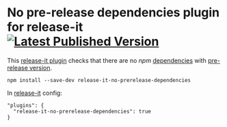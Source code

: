 # No pre-release dependencies plugin for release-it [![Latest Published Version](https://img.shields.io/npm/v/release-it-no-prerelease-dependencies)](https://www.npmjs.com/package/release-it-no-prerelease-dependencies)

This [release-it plugin](https://github.com/release-it/release-it/blob/master/docs/plugins/README.md) checks that there are no _npm_ [dependencies](https://docs.npmjs.com/specifying-dependencies-and-devdependencies-in-a-package-json-file) with [pre-release version](https://semver.org/#spec-item-9).

```
npm install --save-dev release-it-no-prerelease-dependencies
```

In [release-it](https://github.com/release-it/release-it) config:

```
"plugins": {
  "release-it-no-prerelease-dependencies": true
}
```
